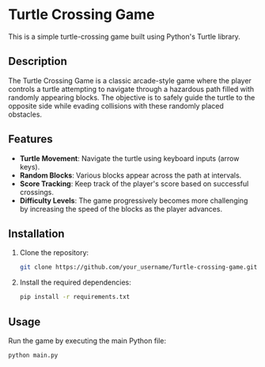 # Turtle Crossing Game

This is a simple turtle-crossing game built using Python's Turtle library.

## Description

The Turtle Crossing Game is a classic arcade-style game where the player controls a turtle attempting to navigate through a hazardous path filled with randomly appearing blocks. The objective is to safely guide the turtle to the opposite side while evading collisions with these randomly placed obstacles.

## Features

- **Turtle Movement**: Navigate the turtle using keyboard inputs (arrow keys).
- **Random Blocks**: Various blocks appear across the path at intervals.
- **Score Tracking**: Keep track of the player's score based on successful crossings.
- **Difficulty Levels**: The game progressively becomes more challenging by increasing the speed of the blocks as the player advances.


## Installation

1. Clone the repository:

    ```bash
    git clone https://github.com/your_username/Turtle-crossing-game.git
    ```

2. Install the required dependencies:

    ```bash
    pip install -r requirements.txt
    ```

## Usage

Run the game by executing the main Python file:

```bash
python main.py




